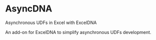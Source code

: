 # AsyncDNA
Asynchronous UDFs in Excel with ExcelDNA

An add-on for ExcelDNA to simplify asynchronous UDFs development.
